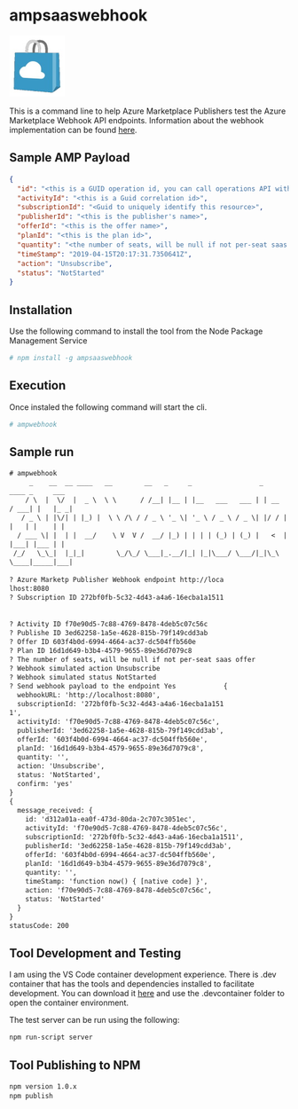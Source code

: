 # ampsaaswebhook

![Azure Marketplace Shopping Bag](./images/amptotebag.jpg)


This is a command line to help Azure Marketplace Publishers test the Azure Marketplace Webhook API endpoints.  Information about the webhook implementation can be found [here](https://docs.microsoft.com/en-us/azure/marketplace/partner-center-portal/pc-saas-fulfillment-api-v2#implementing-a-webhook-on-the-saas-service).

## Sample AMP Payload

``` json
{
  "id": "<this is a GUID operation id, you can call operations API with this to get status>",
  "activityId": "<this is a Guid correlation id>",
  "subscriptionId": "<Guid to uniquely identify this resource>",
  "publisherId": "<this is the publisher's name>",
  "offerId": "<this is the offer name>",
  "planId": "<this is the plan id>",
  "quantity": "<the number of seats, will be null if not per-seat saas offer>",
  "timeStamp": "2019-04-15T20:17:31.7350641Z",
  "action": "Unsubscribe",
  "status": "NotStarted"  
}
```

## Installation

Use the following command to install the tool from the Node Package Management Service

``` bash
# npm install -g ampsaaswebhook
```

## Execution

Once instaled the following command will start the cli.

``` bash
# ampwebhook
```

## Sample run

```
# ampwebhook
     _    __  __ ____   __        __   _     _                 _       ____ _     ___ 
    / \  |  \/  |  _ \  \ \      / /__| |__ | |__   ___   ___ | | __  / ___| |   |_ _|
   / _ \ | |\/| | |_) |  \ \ /\ / / _ \ '_ \| '_ \ / _ \ / _ \| |/ / | |   | |    | | 
  / ___ \| |  | |  __/    \ V  V /  __/ |_) | | | | (_) | (_) |   <  | |___| |___ | | 
 /_/   \_\_|  |_|_|        \_/\_/ \___|_.__/|_| |_|\___/ \___/|_|\_\  \____|_____|___|
                                                                                      
? Azure Marketp Publisher Webhook endpoint http://loca
lhost:8080
? Subscription ID 272bf0fb-5c32-4d43-a4a6-16ecba1a1511


? Activity ID f70e90d5-7c88-4769-8478-4deb5c07c56c
? Publishe ID 3ed62258-1a5e-4628-815b-79f149cdd3ab
? Offer ID 603f4b0d-6994-4664-ac37-dc504ffb560e
? Plan ID 16d1d649-b3b4-4579-9655-89e36d7079c8
? The number of seats, will be null if not per-seat saas offer 
? Webhook simulated action Unsubscribe
? Webhook simulated status NotStarted
? Send webhook payload to the endpoint Yes            {
  webhookURL: 'http://localhost:8080',
  subscriptionId: '272bf0fb-5c32-4d43-a4a6-16ecba1a151
1',
  activityId: 'f70e90d5-7c88-4769-8478-4deb5c07c56c',
  publisherId: '3ed62258-1a5e-4628-815b-79f149cdd3ab',
  offerId: '603f4b0d-6994-4664-ac37-dc504ffb560e',
  planId: '16d1d649-b3b4-4579-9655-89e36d7079c8',
  quantity: '',
  action: 'Unsubscribe',
  status: 'NotStarted',
  confirm: 'yes'
}
{
  message_received: {
    id: 'd312a01a-ea0f-473d-80da-2c707c3051ec',
    activityId: 'f70e90d5-7c88-4769-8478-4deb5c07c56c',
    subscriptionId: '272bf0fb-5c32-4d43-a4a6-16ecba1a1511',
    publisherId: '3ed62258-1a5e-4628-815b-79f149cdd3ab',
    offerId: '603f4b0d-6994-4664-ac37-dc504ffb560e',
    planId: '16d1d649-b3b4-4579-9655-89e36d7079c8',
    quantity: '',
    timeStamp: 'function now() { [native code] }',
    action: 'f70e90d5-7c88-4769-8478-4deb5c07c56c',
    status: 'NotStarted'
  }
}
statusCode: 200
```

## Tool Development and Testing

I am using the VS Code container development experience.  There is .dev container that has the tools and dependencies installed to facilitate development.  You can download it [here](https://marketplace.visualstudio.com/items?itemName=ms-vscode-remote.remote-containers) and use the .devcontainer folder to open the container environment.

The test server can be run using the following:

``` bash
npm run-script server
```

## Tool Publishing to NPM

``` bash
npm version 1.0.x
npm publish
```